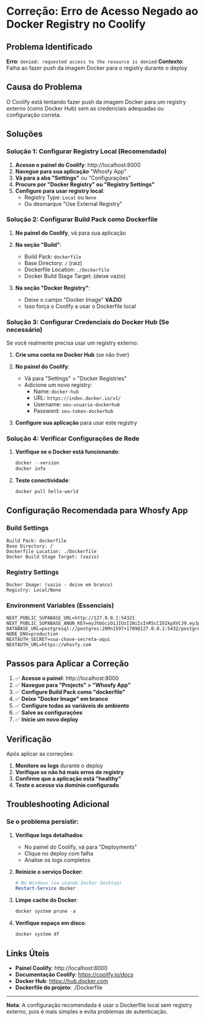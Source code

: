 # Correção: Erro de Acesso Negado ao Docker Registry no Coolify

## Problema Identificado
**Erro**: `denied: requested access to the resource is denied`
**Contexto**: Falha ao fazer push da imagem Docker para o registry durante o deploy

## Causa do Problema
O Coolify está tentando fazer push da imagem Docker para um registry externo (como Docker Hub) sem as credenciais adequadas ou configuração correta.

## Soluções

### Solução 1: Configurar Registry Local (Recomendado)

1. **Acesse o painel do Coolify**: http://localhost:8000
2. **Navegue para sua aplicação** "Whosfy App"
3. **Vá para a aba "Settings"** ou "Configurações"
4. **Procure por "Docker Registry" ou "Registry Settings"**
5. **Configure para usar registry local**:
   - Registry Type: `Local` ou `None`
   - Ou desmarque "Use External Registry"

### Solução 2: Configurar Build Pack como Dockerfile

1. **No painel do Coolify**, vá para sua aplicação
2. **Na seção "Build"**:
   - Build Pack: `dockerfile`
   - Base Directory: `/` (raiz)
   - Dockerfile Location: `./Dockerfile`
   - Docker Build Stage Target: (deixe vazio)

3. **Na seção "Docker Registry"**:
   - Deixe o campo "Docker Image" **VAZIO**
   - Isso força o Coolify a usar o Dockerfile local

### Solução 3: Configurar Credenciais do Docker Hub (Se necessário)

Se você realmente precisa usar um registry externo:

1. **Crie uma conta no Docker Hub** (se não tiver)
2. **No painel do Coolify**:
   - Vá para "Settings" > "Docker Registries"
   - Adicione um novo registry:
     - Name: `docker-hub`
     - URL: `https://index.docker.io/v1/`
     - Username: `seu-usuario-dockerhub`
     - Password: `seu-token-dockerhub`

3. **Configure sua aplicação** para usar este registry

### Solução 4: Verificar Configurações de Rede

1. **Verifique se o Docker está funcionando**:
   ```powershell
   docker --version
   docker info
   ```

2. **Teste conectividade**:
   ```powershell
   docker pull hello-world
   ```

## Configuração Recomendada para Whosfy App

### Build Settings
```
Build Pack: dockerfile
Base Directory: /
Dockerfile Location: ./Dockerfile
Docker Build Stage Target: (vazio)
```

### Registry Settings
```
Docker Image: (vazio - deixe em branco)
Registry: Local/None
```

### Environment Variables (Essenciais)
```env
NEXT_PUBLIC_SUPABASE_URL=http://127.0.0.1:54321
NEXT_PUBLIC_SUPABASE_ANON_KEY=eyJhbGciOiJIUzI1NiIsInR5cCI6IkpXVCJ9.eyJpc3MiOiJzdXBhYmFzZS1kZW1vIiwicm9sZSI6ImFub24iLCJleHAiOjE5ODM4MTI5OTZ9.CRXP1A7WOeoJeXxjNni43kdQwgnWNReilDMblYTn_I0
DATABASE_URL=postgresql://postgres:26Mn1597+1709@127.0.0.1:5432/postgres
NODE_ENV=production
NEXTAUTH_SECRET=sua-chave-secreta-aqui
NEXTAUTH_URL=https://whosfy.com
```

## Passos para Aplicar a Correção

1. ✅ **Acesse o painel**: http://localhost:8000
2. ✅ **Navegue para "Projects" > "Whosfy App"**
3. ✅ **Configure Build Pack como "dockerfile"**
4. ✅ **Deixe "Docker Image" em branco**
5. ✅ **Configure todas as variáveis de ambiente**
6. ✅ **Salve as configurações**
7. ✅ **Inicie um novo deploy**

## Verificação

Após aplicar as correções:

1. **Monitore os logs** durante o deploy
2. **Verifique se não há mais erros de registry**
3. **Confirme que a aplicação está "healthy"**
4. **Teste o acesso via domínio configurado**

## Troubleshooting Adicional

### Se o problema persistir:

1. **Verifique logs detalhados**:
   - No painel do Coolify, vá para "Deployments"
   - Clique no deploy com falha
   - Analise os logs completos

2. **Reinicie o serviço Docker**:
   ```powershell
   # No Windows (se usando Docker Desktop)
   Restart-Service docker
   ```

3. **Limpe cache do Docker**:
   ```powershell
   docker system prune -a
   ```

4. **Verifique espaço em disco**:
   ```powershell
   docker system df
   ```

## Links Úteis

- **Painel Coolify**: http://localhost:8000
- **Documentação Coolify**: https://coolify.io/docs
- **Docker Hub**: https://hub.docker.com
- **Dockerfile do projeto**: ./Dockerfile

---

**Nota**: A configuração recomendada é usar o Dockerfile local sem registry externo, pois é mais simples e evita problemas de autenticação.